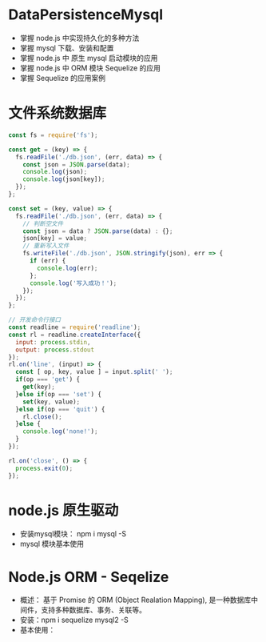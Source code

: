 # DataPersistenceMysql
- 掌握 node.js 中实现持久化的多种方法
- 掌握 mysql 下载、安装和配置
- 掌握 node.js 中 原生 mysql 启动模块的应用
- 掌握 node.js 中 ORM 模块 Sequelize 的应用
- 掌握 Sequelize 的应用案例

# 文件系统数据库
```js
const fs = require('fs');

const get = (key) => {
  fs.readFile('./db.json', (err, data) => {
    const json = JSON.parse(data);
    console.log(json);
    console.log(json[key]);
  });
};

const set = (key, value) => {
  fs.readFile('./db.json', (err, data) => {
    // 判断空文件
    const json = data ? JSON.parse(data) : {};
    json[key] = value;
    // 重新写入文件
    fs.writeFile('./db.json', JSON.stringify(json), err => {
      if (err) {
        console.log(err);
      };
      console.log('写入成功！');
    });
  });
};

// 开发命令行接口
const readline = require('readline');
const rl = readline.createInterface({
  input: process.stdin,
  output: process.stdout
});
rl.on('line', (input) => {
  const [ op, key, value ] = input.split(' ');
  if(op === 'get') {
    get(key);
  }else if(op === 'set') {
    set(key, value);
  }else if(op === 'quit') {
    rl.close();
  }else {
    console.log('none!');
  }
});

rl.on('close', () => {
  process.exit(0);
});
```

# node.js 原生驱动
- 安装mysql模块： npm i mysql -S
- mysql 模块基本使用

# Node.js ORM - Seqelize
- 概述： 基于 Promise 的 ORM (Object Realation Mapping), 是一种数据库中间件，支持多种数据库、事务、关联等。
- 安装：npm i sequelize mysql2 -S 
- 基本使用：












